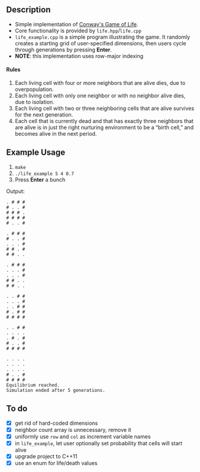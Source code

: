 ## Description

- Simple implementation of [Conway's Game of Life](https://en.wikipedia.org/wiki/Conway%27s_Game_of_Life).
- Core functionality is provided by `life.hpp`/`life.cpp`
- `life_example.cpp` is a simple program illustrating the game. It randomly creates a starting grid of user-specified dimensions, then users cycle through generations by pressing **Enter**.
- **NOTE**: this implementation uses row-major indexing

#### Rules
1. Each living cell with four or more neighbors that are alive dies, due to overpopulation.
2. Each living cell with only one neighbor or with no neighbor alive dies, due to isolation.
3. Each living cell with two or three neighboring cells that are alive survives for the next generation.
4. Each cell that is currently dead and that has exactly three neighbors that are alive is in just the right nurturing environment to be a “birth cell,” and becomes alive in the next period.

## Example Usage
1. `make`
2. `./life_example 5 4 0.7`
3. Press **Enter** a bunch

Output:
```
. # # #
# . . #
# # # .
# # # #
# . . #

. # # #
# . . #
. . . #
# # . #
# # . .

. # # #
. . . #
. . . #
# # . .
# # . .

. . # #
. . . #
. . # #
# . # #
# # # #

. . # #
. . . .
. # . #
# . . #
# # # #

. . . .
. . . .
. . . .
# . . #
# # # #
Equilibrium reached.
Simulation ended after 5 generations.
```

## To do

- [x] get rid of hard-coded dimensions
- [x] neighbor count array is unnecessary, remove it
- [x] uniformly use `row` and `col` as increment variable names
- [x] in `life_example`, let user optionally set probability that cells will start alive
- [x] upgrade project to C++11
- [x] use an enum for life/death values
